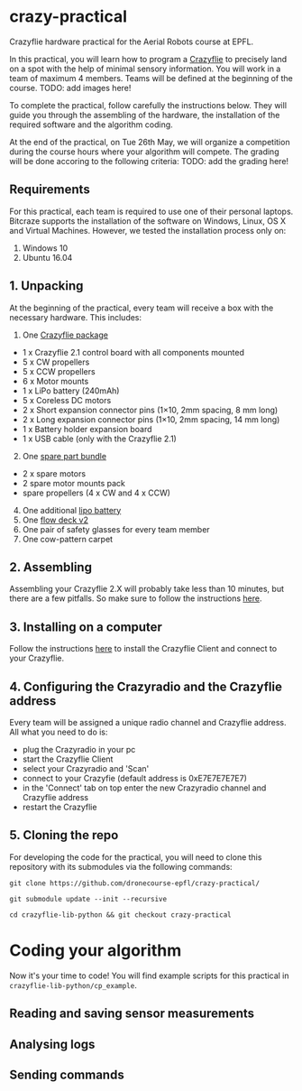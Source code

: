 # crazy-practical
Crazyflie hardware practical for the Aerial Robots course at EPFL.

In this practical, you will learn how to program a [Crazyflie](https://www.bitcraze.io/) to precisely land on a spot with the help of minimal sensory information. You will work in a team of maximum 4 members. Teams will be defined at the beginning of the course.
TODO: add images here!

To complete the practical, follow carefully the instructions below. They will guide you through the assembling of the hardware, the installation of the required software and the algorithm coding.

At the end of the practical, on Tue 26th May, we will organize a competition during the course hours where your algorithm will compete. The grading will be done accoring to the following criteria:
TODO: add the grading here!

## Requirements
For this practical, each team is required to use one of their personal laptops. Bitcraze supports the installation of the software on Windows, Linux, OS X and Virtual Machines. However, we tested the installation process only on:
1. Windows 10
2. Ubuntu 16.04

## 1. Unpacking
At the beginning of the practical, every team will receive a box with the necessary hardware. This includes:
1. One [Crazyflie package](https://store.bitcraze.io/collections/kits/products/crazyflie-2-1)
  * 1 x Crazyflie 2.1 control board with all components mounted
  * 5 x CW propellers
  * 5 x CCW propellers
  * 6 x Motor mounts
  * 1 x LiPo battery (240mAh)
  * 5 x Coreless DC motors
  * 2 x Short expansion connector pins (1×10, 2mm spacing, 8 mm long)
  * 2 x Long expansion connector pins (1×10, 2mm spacing, 14 mm long)
  * 1 x Battery holder expansion board
  * 1 x USB cable (only with the Crazyflie 2.1)
2. One [spare part bundle](https://store.bitcraze.io/collections/spare-parts-crazyflie-2-0/products/spare-part-bundle)
  * 2 x spare motors
  * 2 spare motor mounts pack
  * spare propellers (4 x CW and 4 x CCW)
4. One additional [lipo battery](https://store.bitcraze.io/collections/spare-parts-crazyflie-2-0/products/240mah-lipo-battery-including-500ma-usb-charger)
3. One [flow deck v2](https://store.bitcraze.io/collections/decks/products/flow-deck-v2)
4. One pair of safety glasses for every team member
5. One cow-pattern carpet

## 2. Assembling
Assembling your Crazyflie 2.X will probably take less than 10 minutes, but there are a few pitfalls. So make sure to follow the instructions [here](https://www.bitcraze.io/getting-started-with-the-crazyflie-2-0/#assembling).

## 3. Installing on a computer
Follow the instructions [here](https://www.bitcraze.io/getting-started-with-the-crazyflie-2-0/#inst-comp) to install the Crazyflie Client and connect to your Crazyflie.

## 4. Configuring the Crazyradio and the Crazyflie address
Every team will be assigned a unique radio channel and Crazyflie address. All what you need to do is:
* plug the Crazyradio in your pc
* start the Crazyflie Client
* select your Crazyradio and 'Scan'
* connect to your Crazyfie (default address is 0xE7E7E7E7E7)
* in the 'Connect' tab on top enter the new Crazyradio channel and Crazyflie address
* restart the Crazyflie

## 5. Cloning the repo
For developing the code for the practical, you will need to clone this repository with its submodules via the following commands:

```git clone https://github.com/dronecourse-epfl/crazy-practical/```

```git submodule update --init --recursive```

```cd crazyflie-lib-python && git checkout crazy-practical```

# Coding your algorithm
Now it's your time to code!
You will find example scripts for this practical in `crazyflie-lib-python/cp_example`.

## Reading and saving sensor measurements
## Analysing logs
## Sending commands
